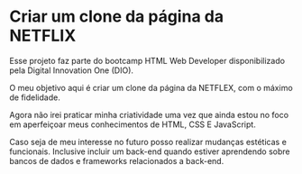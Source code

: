 # Criar um clone da página da NETFLIX

Esse projeto faz parte do bootcamp HTML Web Developer disponibilizado pela Digital Innovation One (DIO).

O meu objetivo aqui é criar um clone da página da NETFLEX, com o máximo de fidelidade.

Agora não irei praticar minha criatividade uma vez que ainda estou no foco em aperfeiçoar meus conhecimentos de HTML, CSS E JavaScript.

Caso seja de meu interesse no futuro posso realizar mudanças estéticas e funcionais. Inclusive incluir um back-end quando estiver aprendendo sobre bancos de dados e frameworks relacionados a back-end.
